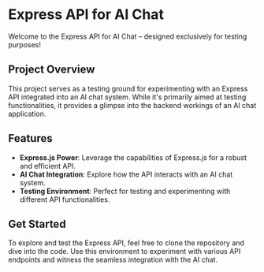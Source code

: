 # Express API for AI Chat

Welcome to the Express API for AI Chat – designed exclusively for testing purposes!

## Project Overview

This project serves as a testing ground for experimenting with an Express API integrated into an AI chat system. While it's primarily aimed at testing functionalities, it provides a glimpse into the backend workings of an AI chat application.

## Features

- **Express.js Power**: Leverage the capabilities of Express.js for a robust and efficient API.
- **AI Chat Integration**: Explore how the API interacts with an AI chat system.
- **Testing Environment**: Perfect for testing and experimenting with different API functionalities.

## Get Started

To explore and test the Express API, feel free to clone the repository and dive into the code. Use this environment to experiment with various API endpoints and witness the seamless integration with the AI chat.

